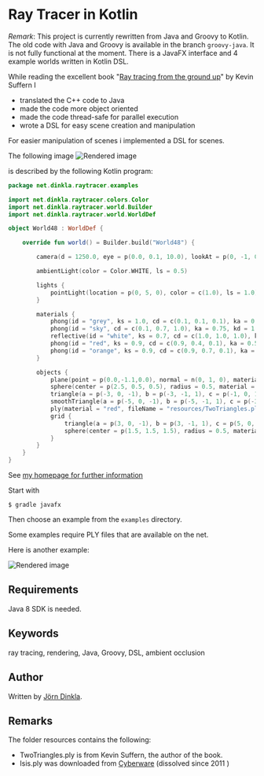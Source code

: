 Ray Tracer in Kotlin
=============================

*Remark*: This project is currently rewritten from Java and Groovy to Kotlin. The old code with Java and Groovy is available in the branch `groovy-java`. It is not fully functional at the moment. There is a JavaFX interface and 4 example worlds written in Kotlin DSL.

While reading the excellent book
"[Ray tracing from the ground up](http://www.raytracegroundup.com/)"
by Kevin Suffern I

* translated the C++ code to Java
* made the code more object oriented
* made the code thread-safe for parallel execution
* wrote a DSL for easy scene creation and manipulation

For easier manipulation of scenes i implemented a DSL for scenes.

The following image
![Rendered image](http://dinkla.net/images/rendered/BasicExample.png)

is described by the following Kotlin program: 

```kotlin
package net.dinkla.raytracer.examples

import net.dinkla.raytracer.colors.Color
import net.dinkla.raytracer.world.Builder
import net.dinkla.raytracer.world.WorldDef

object World48 : WorldDef {

    override fun world() = Builder.build("World48") {

        camera(d = 1250.0, eye = p(0.0, 0.1, 10.0), lookAt = p(0, -1, 0))

        ambientLight(color = Color.WHITE, ls = 0.5)

        lights {
            pointLight(location = p(0, 5, 0), color = c(1.0), ls = 1.0)
        }

        materials {
            phong(id = "grey", ks = 1.0, cd = c(0.1, 0.1, 0.1), ka = 0.5, kd = 1.0, exp = 10.0)
            phong(id = "sky", cd = c(0.1, 0.7, 1.0), ka = 0.75, kd = 1.0)
            reflective(id = "white", ks = 0.7, cd = c(1.0, 1.0, 1.0), ka = 0.5, kd = 0.75, exp = 2.0)
            phong(id = "red", ks = 0.9, cd = c(0.9, 0.4, 0.1), ka = 0.5, kd = 0.75, exp = 10.0)
            phong(id = "orange", ks = 0.9, cd = c(0.9, 0.7, 0.1), ka = 0.5, kd = 0.75, exp = 10.0)
        }

        objects {
            plane(point = p(0.0,-1.1,0.0), normal = n(0, 1, 0), material = "white")
            sphere(center = p(2.5, 0.5, 0.5), radius = 0.5, material = "orange")
            triangle(a = p(-3, 0, -1), b = p(-3, -1, 1), c = p(-1, 0, 1), material = "orange")
            smoothTriangle(a = p(-5, 0, -1), b = p(-5, -1, 1), c = p(-3, 0, 1), material = "orange")
            ply(material = "red", fileName = "resources/TwoTriangles.ply")
            grid {
                triangle(a = p(3, 0, -1), b = p(3, -1, 1), c = p(5, 0, 1), material = "orange")
                sphere(center = p(1.5, 1.5, 1.5), radius = 0.5, material = "sky")
            }
        }
    }
}
```

See [my homepage for further information](http://dinkla.net/de/programming/groovy-rendering.html)

Start with

```
$ gradle javafx
```

Then choose an example from the `examples` directory.

Some examples require PLY files that are available on the net.

Here is another example:

![Rendered image](http://dinkla.net/images/rendered/VariousObjectsWithReflections.png)

Requirements
--------

Java 8 SDK is needed.

Keywords
--------
ray tracing, rendering, Java, Groovy, DSL, ambient occlusion

Author
------
Written by [Jörn Dinkla](http://www.dinkla.net).

Remarks
-------
The folder resources contains the following:

* TwoTriangles.ply is from Kevin Suffern, the author of the book.
* Isis.ply was downloaded from [Cyberware](http://cyberware.com/) (dissolved since 2011 )


